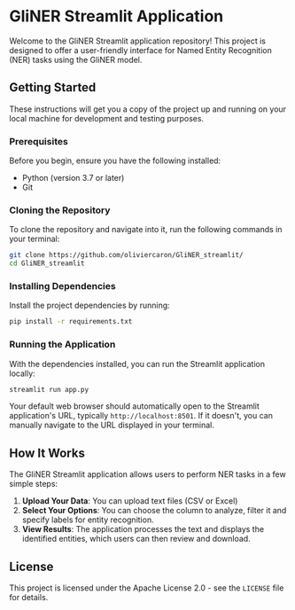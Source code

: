 # GliNER Streamlit Application

Welcome to the GliNER Streamlit application repository! This project is designed to offer a user-friendly interface for Named Entity Recognition (NER) tasks using the GliNER model.

## Getting Started

These instructions will get you a copy of the project up and running on your local machine for development and testing purposes.

### Prerequisites

Before you begin, ensure you have the following installed:
- Python (version 3.7 or later)
- Git

### Cloning the Repository

To clone the repository and navigate into it, run the following commands in your terminal:

```bash
git clone https://github.com/oliviercaron/GliNER_streamlit/
cd GliNER_streamlit
```

### Installing Dependencies

Install the project dependencies by running:

```bash
pip install -r requirements.txt
```

### Running the Application

With the dependencies installed, you can run the Streamlit application locally:

```bash
streamlit run app.py
```

Your default web browser should automatically open to the Streamlit application's URL, typically `http://localhost:8501`. If it doesn't, you can manually navigate to the URL displayed in your terminal.

## How It Works

The GliNER Streamlit application allows users to perform NER tasks in a few simple steps:

1. **Upload Your Data**: You can upload text files (CSV or Excel)
2. **Select Your Options**: You can choose the column to analyze, filter it and specify labels for entity recognition.
3. **View Results**: The application processes the text and displays the identified entities, which users can then review and download.


## License

This project is licensed under the Apache License 2.0 - see the `LICENSE` file for details.
